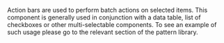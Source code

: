 Action bars are used to perform batch actions on selected items. This component is generally used in conjunction with a data table, list of checkboxes or other multi-selectable components. To see an example of such usage please go to the relevant section of the pattern library.